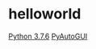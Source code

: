 ﻿# helloworld

[Python 3.7.6](https://www.python.org/downloads/release/python-376/)
[PyAutoGUI](https://pyautogui.readthedocs.io/en/latest/)
